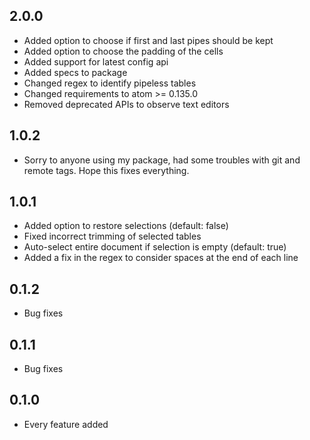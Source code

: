 ## 2.0.0
* Added option to choose if first and last pipes should be kept
* Added option to choose the padding of the cells
* Added support for latest config api
* Added specs to package
* Changed regex to identify pipeless tables
* Changed requirements to atom >= 0.135.0
* Removed deprecated APIs to observe text editors

## 1.0.2
* Sorry to anyone using my package, had some troubles with git and remote tags. Hope this fixes everything.

## 1.0.1
* Added option to restore selections (default: false)
* Fixed incorrect trimming of selected tables
* Auto-select entire document if selection is empty (default: true)
* Added a fix in the regex to consider spaces at the end of each line

## 0.1.2
* Bug fixes

## 0.1.1
* Bug fixes

## 0.1.0
* Every feature added
